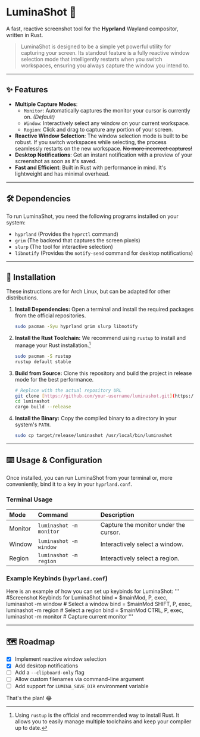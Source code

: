 # LuminaShot 📸

A fast, reactive screenshot tool for the **Hyprland** Wayland compositor, written in Rust.

> LuminaShot is designed to be a simple yet powerful utility for capturing your screen. Its standout feature is a fully reactive window selection mode that intelligently restarts when you switch workspaces, ensuring you always capture the window you intend to.

---

## ✨ Features

* **Multiple Capture Modes**:
    * `Monitor`: Automatically captures the monitor your cursor is currently on. *(Default)*
    * `Window`: Interactively select any window on your current workspace.
    * `Region`: Click and drag to capture any portion of your screen.
* **Reactive Window Selection**: The window selection mode is built to be robust. If you switch workspaces while selecting, the process seamlessly restarts on the new workspace. ~~No more incorrect captures!~~
* **Desktop Notifications**: Get an instant notification with a preview of your screenshot as soon as it's saved.
* **Fast and Efficient**: Built in Rust with performance in mind. It's lightweight and has minimal overhead.

---

## 🛠️ Dependencies

To run LuminaShot, you need the following programs installed on your system:

-   `hyprland` (Provides the `hyprctl` command)
-   `grim` (The backend that captures the screen pixels)
-   `slurp` (The tool for interactive selection)
-   `libnotify` (Provides the `notify-send` command for desktop notifications)

---

## 🚀 Installation

These instructions are for Arch Linux, but can be adapted for other distributions.

1.  **Install Dependencies:**
    Open a terminal and install the required packages from the official repositories.
    ```bash
    sudo pacman -Syu hyprland grim slurp libnotify
    ```

2.  **Install the Rust Toolchain:**
    We recommend using `rustup` to install and manage your Rust installation.[^1]
    ```bash
    sudo pacman -S rustup
    rustup default stable
    ```

3.  **Build from Source:**
    Clone this repository and build the project in release mode for the best performance.
    ```bash
    # Replace with the actual repository URL
    git clone [https://github.com/your-username/luminashot.git](https://github.com/your-username/luminashot.git)
    cd luminashot
    cargo build --release
    ```

4.  **Install the Binary:**
    Copy the compiled binary to a directory in your system's `PATH`.
    ```bash
    sudo cp target/release/luminashot /usr/local/bin/luminashot
    ```

---

## ⌨️ Usage & Configuration

Once installed, you can run LuminaShot from your terminal or, more conveniently, bind it to a key in your `hyprland.conf`.

### Terminal Usage

| Mode | Command | Description |
| :--- | :--- | :--- |
| Monitor | `luminashot -m monitor` | Capture the monitor under the cursor. |
| Window | `luminashot -m window` | Interactively select a window. |
| Region | `luminashot -m region` | Interactively select a region. |

### Example Keybinds (`hyprland.conf`)

Here is an example of how you can set up keybinds for LuminaShot:
'''
#Screenshot Keybinds for LuminaShot
bind = $mainMod, P, exec, luminashot -m window      # Select a window
bind = $mainMod SHIFT, P, exec, luminashot -m region    # Select a region
bind = $mainMod CTRL, P, exec, luminashot -m monitor   # Capture current monitor
'''

---

## 🗺️ Roadmap

-   [x] Implement reactive window selection
-   [x] Add desktop notifications
-   [ ] Add a `--clipboard-only` flag
-   [ ] Allow custom filenames via command-line argument
-   [ ] Add support for `LUMINA_SAVE_DIR` environment variable

That's the plan! :joy:

[^1]: Using `rustup` is the official and recommended way to install Rust. It allows you to easily manage multiple toolchains and keep your compiler up to date.
